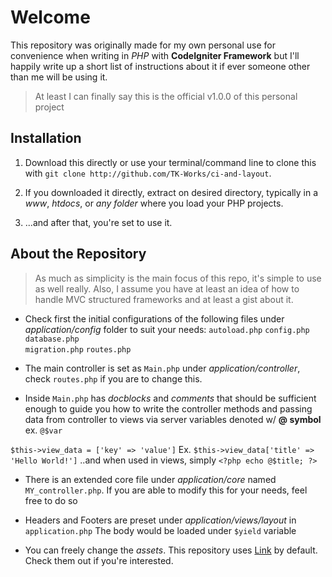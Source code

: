 # Welcome #

This repository was originally made for my own personal use for convenience when writing in *PHP* with **CodeIgniter Framework** but I'll happily write up a short list of instructions about it if ever someone other than me will be using it.

> At least I can finally say this is the official v1.0.0 of this personal project

## Installation ##

1. Download this directly or use your terminal/command line to clone this with `git clone http://github.com/TK-Works/ci-and-layout`.

2. If you downloaded it directly, extract on desired directory, typically in a *www*, *htdocs*, or *any folder* where you load your PHP projects.

3. ...and after that, you're set to use it.

## About the Repository ##

> As much as simplicity is the main focus of this repo, it's simple to use as well really.
> Also, I assume you have at least an idea of how to handle MVC structured frameworks and at least a gist about it.  

- Check first the initial configurations of the following files under *application/config* folder to suit your needs:
`autoload.php`
`config.php`  
`database.php`  
`migration.php`
`routes.php`

- The main controller is set as `Main.php` under *application/controller*, check `routes.php` if you are to change this.

- Inside `Main.php` has *docblocks* and *comments* that should be sufficient enough to guide you how to write the controller methods and passing data from controller to views via server variables denoted w/ **@ symbol** ex. `@$var`

`$this->view_data = ['key' => 'value']`
Ex. `$this->view_data['title' => 'Hello World!']`
..and when used in views, simply `<?php echo @$title; ?>`

- There is an extended core file under *application/core* named `MY_controller.php`.
If you are able to modify this for your needs, feel free to do so

- Headers and Footers are preset under *application/views/layout* in `application.php`
The body would be loaded under `$yield` variable

- You can freely change the *assets*. This repository uses [Link](https://materializecss.com/ "Materialize") by default. Check them out if you're interested.

